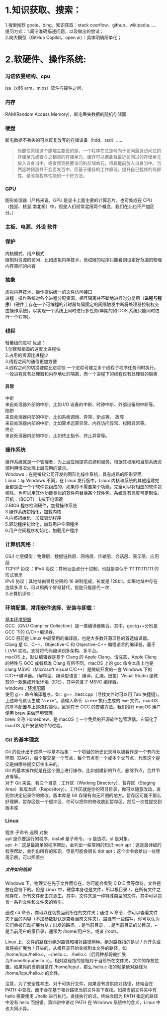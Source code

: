 # 1.知识获取、搜索：
1.搜索推荐 goole、bing。知识获取：stack overflow、github、wikipedia……  
提问方式：1.简洁准确描述问题，以及做出的尝试；  
2.向大模型（GitHub Copilot。open ai）：具体明确简单化；
# 2.软硬件、操作系统:  
### 冯诺依曼结构、cpu  
isa（x86 arm、mips）软件与硬件之间、  
### 内存  
RAM(Random Access Memory)，断电丢失数据的随机存储器  
### 硬盘
断电数据不丢失的可以反复改写的存储设备（hdd、ssd）……  
> 局部性原理这个原理主要说的是，一个程序在总是倾向于访问最近访问过的存储单元或者与之相邻的存储单元，缓存可以据此将最近访问过的存储单元放入自身当中，或者预测将要访问的存储单元，将其提前放入自身当中。当然这种预测并不会百发百中，而基于缓存的工作原理，提升自己程序的局部性，是改善程序性能的一个好方法。

### GPU
图形处理器（严格来说，GPU 是显卡上面主要的计算芯片，也可集成在 CPU （独显、核显.南北桥）中，但是人们经常混用两个概念，我们在此也不严加区分。）
### 主板、电源、外设  软件
### 保护
内核模式、用户模式  
限制对资源的访问，比如虚拟内存技术，低权限的程序只能看到设定好范围的物理内存空间的内容
### 抽象  
虚拟内存技术、操作提供统一的文件访问接口  
进程：操作系统对各个进程分配资源，相互隔离并不断地进行时分复用（**进程与程序**）(硬件上存在一个可编程的计时器每隔固定的间隔触发中断将处理器控制权交由操作系统)，以实现一个系统上同时进行多任务(早期的如 DOS 系统只能同时进行一个程序)。
### 线程  
轻量级的进程
优点：  
1.创建和销毁的速度比进程快  
2.占用的资源比进程少  
3.线程之间的通信更加方便  
4.线程之间的切换速度比进程快
一个进程可建立多个线程子程序任务同时执行。一般进程具有处理器和内存地址的隔离，而一个进程下的线程仅有处理器的隔离  
#### 异常   
中断  
来自处理器外部的中断，比如 I/O 设备的中断、时钟中断、外部设备的中断等。  
陷阱  
来自处理器内部的中断，比如系统调用、异常、断点等。
故障  
来自处理器内部的中断，比如算术运算异常、内存访问异常、权限异常等。  
终止  
来自处理器内部的中断，比如终止指令、终止异常等。
### 操作系统  
操作系统就是一个管理者，为上层应用提供资源和服务，根据其权限和当前系统资源利用情况处理上层应用的请求。     
Windows：在是微软公司开发的图形化操作系统，具有成熟的图形界面  
Linux：与 Windows 不同，在 Linux 发行版中，Linux 内核和系统的其他组建完全都是由一个个软件包组成的，如果你不需要某个功能，完全可以将相应的软件包移除。也可以用其他功能类似的软件包替换某个软件包。系统具有高度可定制性。          
开机：（BOOT）
1.按下电源键  
2.BIOS 程序检测硬件，加载操作系统  
3.操作系统初始化，加载内核  
4.内核初始化，加载驱动程序  
5.驱动程序初始化，加载用户空间程序  
6.用户空间程序初始化，加载用户程序  
### 计算机网络：
OS/I 七层模型：物理层、数据链路层、网络层、传输层、会话层、表示层、应用层  
TCP/IP 协议 ：IPv4 协议：其地址由点分十进制，也就是类似于 111.111.111.111 的形式表示  
IPv6 协议：其地址由冒号分隔的 16 进制组成，长度是 128bit。如果地址中存在连续多项 0，可以用两个冒号替代，但是只能替代一次  
3.计算机评价：  
### 环境配置，常用软件选择、安装与卸载：  
[基本环境配置](https://missing.lcpu.dev/basic/05-drive-your-computer-1)  
GCC（GNU Compiler Collection）是一类编译器集合。其中，gcc/g++分别是 GCC 下的 C/C++编译器。  
GCC 目前是 Linux 中最常用的编译器，也是大多数开源项目的首选编译器。  
Clang 是 C、C++、Objective-C 和 Objective-C++ 编程语言的编译器，基于 LLVM 实现，支持将代码编译到多架构、多平台。  
macOS 上，默认编辑器是基于 Clang 的 Apple Clang，请注意，Apple Clang 的特性与 GCC 或者标准 Clang 有所不同。macOS 上的 gcc 命令本质上也是 clang
MSVC（Microsoft Visual C/C++）是微软开发的一套 Windows 下的 C/C++编译器。（解释型、编译型语言：编译，汇编，链接）Visual Studio 是微软的一款集成开发环境（IDE），其中包含了 MSVC 编译器。  
windows：[环境配置](https://missing.lcpu.dev/basic/05-drive-your-computer-1)  
使用 g++ 命令编译程序。如：g++ .\test.cpp（寻找文件时可以用 Tab 快捷键）。上述命令默认生成 "a.exe"。请输入命令 .\a.exe 执行生成的 exe 文件。macOS 的基本配置与上述流程类似，区别在于 GCC 的安装方法。我们推荐 macOS 用户使用 brew 来做环境管理。  
brew 全称 Homebrew，是 macOS 上一个免费的开源软件包管理器。它简化了 macOS 用户安装软件的过程。  
### Git 的基本理念
Git 的设计出于这样一种基本抽象：一个项目的历史记录可以被看作是一个有向无环图（DAG），每个提交是一个节点，每个节点有一个或多个父节点，代表这个提交是由哪些提交衍生出来的。  
Git 的基本操作就是在这个图上进行操作，比如创建新的节点，删除节点，合并节点等等。  
对于 Git 来说，有三个目录：工作区（Working Directory），暂存区（Staging Area）和版本库（Repository）。工作区就是你的项目目录，你可以随意改动，直到你决定记录你的修改。版本库是 Git 存储有向无环图的地方。暂存区可能不那么好理解，暂存区是一个缓冲区，你可以把你的修改放到暂存区，然后一次性提交到版本库  
### Linux  
程序 子命令 选项 对象  
apt 是你要运行的程序，install 是子命令，-y 是选项，sl 是对象。  
apt -h：这是最简单的程序帮助，会列出一些常用的知识
man apt：这是最详细的程序帮助，会列出所有的知识，但是可能会很长
tldr apt：这个命令会给出一些使用示例，可以照着抄
##### 文件如何组织  
Windows 下，物理实在先于文件而存在，你可能会看到 C D E 盘等盘符，文件是放在盘符下的。但是 Linux 中，硬盘本身也是文件，所以根目录 /，在所有文件之前存在，所有文件都由其派生。其中，文件夹是一种特殊类型的文件，其中可以包含一系列文件和文件夹的索引。  

通过 cd 命令，你可以在切换当前所在的文件夹；通过 ls 命令，你可以查看文件夹下面的内容（不加参数默认是查看当前文件夹）。路径有一些缩写，你可以认为它们会被自动扩展为从 / 出发的路径。. 是当前目录，.. 是当前目录的父目录，~ 是当前用户的家目录，通常为 /home/用户名，或者 /root/。  

Linux 上，文件的路径分绝对路径和相对路径两种。绝对路径指的是以 / 为开头或者将被扩展为 / 开头的，从根目录开始查找到本文件的路径，如 /home/lcpu/hello.c，~/hello.c，./hello.c（后两种都将被扩展为/home/lcpu/hello.c）。相对路径指的是相对于当前所在文件夹，文件的存放位置。如果你的当前目录在 /home/lcpu/，那么 hello.c 指的就是绝对路径为 /home/lcpu/hello.c 的文件。  

注意，为了安全性考虑，对于可执行文件，如果没有提供绝对路径，终端会在 PATH 中查找，而不会在基于相对路径当前文件夹下查找。如果当前文件夹中有 hello 需要使用 ./hello 进行执行。直接执行的话，终端会因为 PATH 指定的路径中没有 hello 而报错。第四讲中讲过 PATH 在 Windows 系统中的含义，Linux 中也大同小异。
            